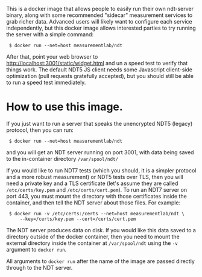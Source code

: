 This is a docker image that allows people to easily run their own ndt-server
binary, along with some recommended "sidecar" measurement services to grab
richer data.  Advanced users will likely want to configure each service
independently, but this docker image allows interested parties to try running
the server with a simple command:
```
 $ docker run --net=host measurementlab/ndt
```
After that, point your web browser to
[http://localhost:3001/static/widget.html](http://localhost:3001/static/widget.html)
and un a speed test to verify that things work.  The default NDT5 JS client
needs some Javascript client-side optimization (pull requests gratefully
accepted), but you should still be able to run a speed test immediately.

# How to use this image.

If you just want to run a server that speaks the unencrypted NDT5 (legacy)
protocol, then you can run:
```
 $ docker run --net=host measurementlab/ndt
```
and you will get an NDT server running on port 3001, with data being saved to
the in-container directory `/var/spool/ndt/`

If you would like to run NDT7 tests (which you should, it is a simpler protocol
and a more robust measurement) or NDT5 tests over TLS, then you will need a
private key and a TLS certificate (let's assume they are called
`/etc/certs/key.pem` and `/etc/certs/cert.pem`).  To run an NDT7 server on port
443, you must mount the directory with those certificates inside the container,
and then tell the NDT server about those files.  For example:
```
 $ docker run -v /etc/certs:/certs --net=host measurementlab/ndt \
     --key=/certs/key.pem --cert=/certs/cert.pem
```

The NDT server produces data on disk. If you would like this data saved to a
directory outside of the docker container, then you need to mount the external
directory inside the container at `/var/spool/ndt` using the `-v` argument to
`docker run`.

All arguments to `docker run` after the name of the image are passed directly
through to the NDT server.
